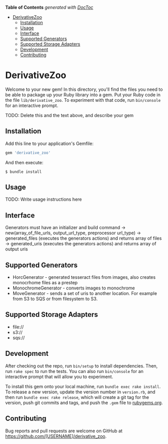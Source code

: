 <!-- START doctoc generated TOC please keep comment here to allow auto update -->
<!-- DON'T EDIT THIS SECTION, INSTEAD RE-RUN doctoc TO UPDATE -->
**Table of Contents**  *generated with [DocToc](https://github.com/thlorenz/doctoc)*

- [DerivativeZoo](#derivativezoo)
  - [Installation](#installation)
  - [Usage](#usage)
  - [Interface](#interface)
  - [Supported Generators](#supported-generators)
  - [Supported Storage Adapters](#supported-storage-adapters)
  - [Development](#development)
  - [Contributing](#contributing)

<!-- END doctoc generated TOC please keep comment here to allow auto update -->

# DerivativeZoo

Welcome to your new gem! In this directory, you'll find the files you need to be able to package up your Ruby library into a gem. Put your Ruby code in the file `lib/derivative_zoo`. To experiment with that code, run `bin/console` for an interactive prompt.

TODO: Delete this and the text above, and describe your gem

## Installation

Add this line to your application's Gemfile:

```ruby
gem 'derivative_zoo'
```

And then execute:

    $ bundle install

## Usage

TODO: Write usage instructions here

## Interface
Generators must have an initializer and build command
 -> new(array_of_file_urls, output_url_type, preprocessor url_type)
 -> generated_files (executes the generators actions) and returns array of files
 -> generated_uris (executes the generators actions) and returns array of output uris

## Supported Generators

- HorcGenerator - generated tesseract files from images, also creates monocrhome files as a prestep
- MonochromeGenerator - converts images to monochrome
- MoveGenerator - sends a set of uris to another location. For example from S3 to SQS or from filesystem to S3.

## Supported Storage Adapters

- file://
- s3://
- sqs://

## Development

After checking out the repo, run `bin/setup` to install dependencies. Then, run `rake spec` to run the tests. You can also run `bin/console` for an interactive prompt that will allow you to experiment.

To install this gem onto your local machine, run `bundle exec rake install`. To release a new version, update the version number in `version.rb`, and then run `bundle exec rake release`, which will create a git tag for the version, push git commits and tags, and push the `.gem` file to [rubygems.org](https://rubygems.org).

## Contributing

Bug reports and pull requests are welcome on GitHub at https://github.com/[USERNAME]/derivative_zoo.
